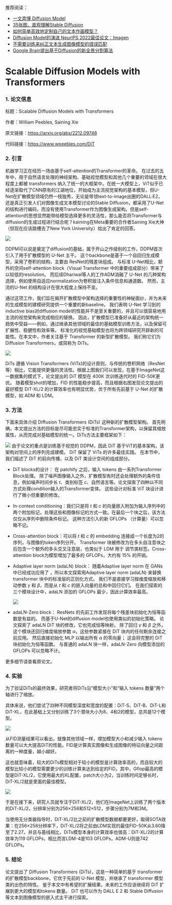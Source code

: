 推荐阅读：
- [一文弄懂 Diffusion Model](https://mp.weixin.qq.com/s/G50p0SDQLSghTnMAOK6BMA)
- [35张图，直观理解Stable Diffusion](https://mp.weixin.qq.com/s/8C2RqYrHZTpFFzaHIbPhRw)
- [如何简单高效地定制自己的文本作画模型？](https://mp.weixin.qq.com/s/vFbUcnlaW-JRPZmGCHTsfQ)
- [Diffusion Model的演进 NeurIPS 2022最佳论文：Imagen](https://mp.weixin.qq.com/s/kopZJpccN3sFPym7yp7Cuw)
- [不需要训练来纠正文本生成图像模型的错误匹配](https://mp.weixin.qq.com/s/AyZkledU3mUSktWBPR0bFw)
- [Google Brain提出基于Diffusion的新全景分割算法](https://mp.weixin.qq.com/s/CXMzZd0JP0XBJzEPhPmLvA)

# Scalable Diffusion Models with Transformers

### 1. 论文信息

标题：Scalable Diffusion Models with Transformers

作者：William Peebles, Saining Xie

原文链接：https://arxiv.org/abs/2212.09748

代码链接：https://www.wpeebles.com/DiT

### 2. 引言



机器学习正在经历一场由基于self-attention的Transformer的革命。 在过去的五年中，用于自然语言处理的神经架构、基础视觉模型和其他几个重要的领域在很大程度上都被 transformers 纳入了统一的大框架中。在统一大模型上，ViT似乎已经逐渐取代了CNN原有的江湖地位，开始成为主流视觉架构的基本模型，但U-Net在扩散模型领域仍然一枝独秀，无论是带领text-to-image出圈的DALL·E2，还是真正引发人们对图像生成文本模型讨论的Stable Diffusion，都采用了U-Net的结构进行编码，而没有使用Transformer作为图像生成架构。但是self-attention的思想显然能带给模型选择更多的灵活性，那么能否将Transformer与diffusion的生成过程进行结合呢？kaiming在Meta重要的合作者Saining Xie大神（但现在应该跳槽去了New York University）给出了肯定的回答。

![](https://img-blog.csdnimg.cn/02ecd552d0f241029294db3f2ec70293.png)

DDPM可以说是奠定了diffusion的基础，属于开山之作级别的工作，DDPM首次引入了用于扩散模型的 U-Net 主干。 这个backbone是基于一个自回归生成模型，采用了卷积的结构，主要由 ResNet的残差块组成。 与标准 U-Net相比，额外的空间self-attention block（Visual Transformer 中的重要组成部分）带来了以较低的resolution。 而后续Dhariwal等人的工作ADM消融了 U-Net 的几种架构选择，例如使用自适应normalization为卷积层注入条件信息和通道数。 然而，主流的U-Net 的结构设计在很大程度上保持不变。

通过这项工作，我们旨在揭开扩散模型中架构选择的重要性的神秘面纱，并为未来的生成模型的建模研究提供一个重要的新baseline。 我们表明 U-Net 学习到的inductive bias对diffusion model的性能并不是至关重要的，并且可以很容易地用主流的视觉架构来完成相应的替换。 因此，扩散模型已准备好从最近的架构统一趋势中受益——例如，通过继承其他领域的最佳的基础模型训练方法，以及保留可扩展性、稳健性和效率等。 标准化的视觉基础模型也将为跨领域研究开辟新的可能性。在本文中，作者关注基于 Transformer 的新型扩散模型。 我们称它们为 Diffusion Transformers，或简称为 DiTs。 

![](https://img-blog.csdnimg.cn/a564f057998c414c84cb587565bb0191.png)

DiTs 遵循 Vision Transformers (ViTs)的设计原则，与传统的卷积网络（ResNet等）相比，它能提供更强的灵活性。根据上图我们可以发现，在基于ImageNet这一数据集的模式下，论文提出的 DiT 模型在 400K 次训练迭代时的 FID-50K更优。 随着模型shot的增加，FID 的性能稳步提高，而且根据右图发现论文提出的最好模型 DiT-XL/2 的计算效率也有明显优势，优于所有先前基于 U-Net 的扩散模型，如 ADM 和 LDM。

### 3. 方法

下面来具体介绍 Diffusion Transformers (DiTs) 这种新的扩散模型架构。 首先明确，本文提出方法的目标是尽可能忠实于标准的Transformer架构，以保留其缩放属性，从而完成对基础模型的统一。DiTs方法主要框架如下：

![](https://img-blog.csdnimg.cn/0e8a6982d9f344ecb647c3b13df03fe1.png) 由于论文的重点是训练基于视觉的 DDPM，因此 DiT 基于ViT的基本架构，该架构对空间上的序列完成建模。 DiT 保留了 ViTs 的许多最佳实践。 在本节中，我们描述了 DiT 的前向传播，以及 DiT 类设计空间的组成部分。

- DiT  blocks的设计： 在 patchify 之后，输入 tokens 由一系列Transformer Block处理。 除了噪声图像输入之外，扩散模型有时还会处理额外的条件信息，例如噪声时间步长 $t$、类别标签 $c$、自然语言等。论文探索了四种以不同方式处理condition输入的Transformer变体。 这些设计对标准 ViT 块设计进行了微小但重要的修改。 

- In-context conditioning：我们只是将 $t$ 和 $c$ 的向量嵌入附加为输入序列中的两个附加标记，处理这些和图像标记的方式一致。在最后一个块之后，该方法仅仅从序列中删除条件标记。 这种方法引入的新 GFLOPs （计算量）可以忽略不记。

- Cross-attention block：可以将 $t$ 和 $c$ 的 embedding 连接成一个长度为2的序列，与图像的token序列分开。 Transformer 块被修改为在多头自注意块之后包含一个额外的多头交叉注意层，也类似于 LDM 用于 调节类标签。Cross-attention block为模型增加了最多的 GFLOPs，大约有 15% 的开销。

- Adaptive layer norm (adaLN) block： 随着Adaptive layer norm 在 GANs中已经成功应用了 ，所以本文探索用Adaptive layer norm (adaLN) 来替换 transformer 块中的标准层的正则化方式。 我们不是直接学习按维度缩放和移动参数 $\gamma$ 和 $\beta$，而是从 $t$ 和 $c$ 的嵌入向量的总和中回归它们。 在我们探索的三个模块设计中，adaLN 添加的 GFLOPs 最少，因此计算效率最高。 

  ![](https://img-blog.csdnimg.cn/6fd2f05664e44c84875810e9ab5b3a8d.png)

- adaLN-Zero block： ResNets 的先前工作发现将每个残差块初始化为恒等函数是有益的。 而基于U-Net的diffusion model也使用类似的初始化策略。 论文探索了 adaLN DiT 块的修改，它也完成恒等映射。 除了回归 $\gamma$ 和 $\beta$ 之外，这个模块还回归维度缩放参数 $\alpha$，这些参数紧接在 DiT 块内的任何剩余连接之前应用。 然后直接初始化 MLP 以输出所有 $\alpha$ 的零向量； 这会将完整的 DiT 块初始化为恒等函数。 与普通的 adaLN 块一样，adaLN-Zero 向模型添加的 GFLOPs 可以忽略不计。

更多细节请查看原论文。

### 4. 实验

为了验证DiTs的最终效果，研究者将DiTs沿“模型大小”和“输入 tokens 数量”两个轴进行了缩放。

具体来说，他们尝试了四种不同模型深度和宽度的配置：DiT-S、DiT-B、DiT-L和DiT-XL，在此基础上又分别训练了3个潜块大小为8、4和2的模型，总共是12个模型。

![](https://img-blog.csdnimg.cn/0e60e8fc0d2543deb911ec0ef19d636c.png)

从FID测量结果可以看出，就像其他领域一样，增加模型大小和减少输入 tokens 数量可以大大提高DiT的性能。FID是计算真实图像和生成图像的特征向量之间距离的一种度量，越小越好。

这也就意味着，较大的DiTs模型相对于较小的模型是计算效率高的，而且较大的模型比较小的模型需要更少的训练计算来达到给定的FID。其中，Gflop最高的模型是DiT-XL/2，它使用最大的XL配置，patch大小为2，当训练时间足够长时，DiT-XL/2就是里面的最佳模型。

![](https://img-blog.csdnimg.cn/6ed8bdda447949c5bbec7e97b1e84e64.png)

于是在接下来，研究人员就专注于DiT-XL/2，他们在ImageNet上训练了两个版本的DiT-XL/2，分辨率分别为256×256和512×512，步骤分别为7M和3M。

当使用无分类器指导时，DiT-XL/2比之前的扩散模型数据都要更好，取得SOTA效果：在256×256分辨率下，DiT-XL/2将之前由LDM实现的最佳FID-50K从3.60降至了2.27。并且与基线相比，DiTs模型本身的计算效率也很高：DiT-XL/2的计算效率为119 GFLOPs，相比而言LDM-4是103 GFLOPs，ADM-U则是742 GFLOPs。

### 5. 结论

论文提出了 Diffusion Transformers (DiTs)，这是一种简单的基于 transformer 的扩散模型backbone，它优于先前的 U-Net 模型，并继承了 transformer 模型类的出色的特性。 鉴于本文中有希望的扩展结果，未来的工作应该继续将 DiT 扩展到更大的模型和tokens 数量。 DiT 也可以作为 DALL E 2 和 Stable Diffusion 等文本到图像模型的嵌入式主干进行探索。

